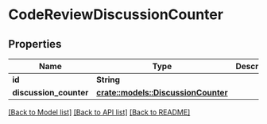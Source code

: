 # CodeReviewDiscussionCounter

## Properties

Name | Type | Description | Notes
------------ | ------------- | ------------- | -------------
**id** | **String** |  | 
**discussion_counter** | [**crate::models::DiscussionCounter**](DiscussionCounter.md) |  | 

[[Back to Model list]](../README.md#documentation-for-models) [[Back to API list]](../README.md#documentation-for-api-endpoints) [[Back to README]](../README.md)


